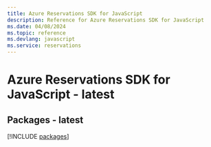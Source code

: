 ```yaml
---
title: Azure Reservations SDK for JavaScript
description: Reference for Azure Reservations SDK for JavaScript
ms.date: 04/08/2024
ms.topic: reference
ms.devlang: javascript
ms.service: reservations
---
```

# Azure Reservations SDK for JavaScript - latest
## Packages - latest
[!INCLUDE [packages](reservations-index.md)]